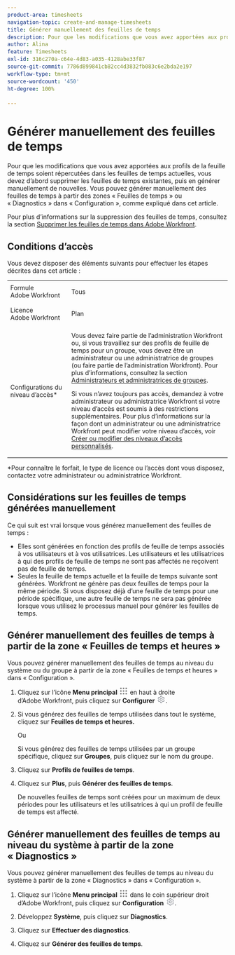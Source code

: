 ```yaml
---
product-area: timesheets
navigation-topic: create-and-manage-timesheets
title: Générer manuellement des feuilles de temps
description: Pour que les modifications que vous avez apportées aux profils de la feuille de temps soient répercutées dans les feuilles de temps actuelles, vous devez d’abord supprimer les feuilles de temps existantes, puis en générer manuellement de nouvelles. Vous pouvez générer manuellement des feuilles de temps à partir des zones « Feuilles de temps » ou « Diagnostics » dans « Configuration », comme expliqué dans cet article.
author: Alina
feature: Timesheets
exl-id: 316c270a-c64e-4d83-a035-4128abe33f87
source-git-commit: 7786d899841cb82cc4d3832fb083c6e2bda2e197
workflow-type: tm+mt
source-wordcount: '450'
ht-degree: 100%

---
```


# Générer manuellement des feuilles de temps

Pour que les modifications que vous avez apportées aux profils de la feuille de temps soient répercutées dans les feuilles de temps actuelles, vous devez d’abord supprimer les feuilles de temps existantes, puis en générer manuellement de nouvelles. Vous pouvez générer manuellement des feuilles de temps à partir des zones « Feuilles de temps » ou « Diagnostics » dans « Configuration », comme expliqué dans cet article.

Pour plus d’informations sur la suppression des feuilles de temps, consultez la section [Supprimer les feuilles de temps dans Adobe Workfront](../../timesheets/create-and-manage-timesheets/delete-timesheets.md).

## Conditions d’accès

Vous devez disposer des éléments suivants pour effectuer les étapes décrites dans cet article :

<table style="table-layout:auto"> 
 <col> 
 <col> 
 <tbody> 
  <tr> 
   <td role="rowheader">Formule Adobe Workfront</td> 
   <td> <p>Tous</p> </td> 
  </tr> 
  <tr> 
   <td role="rowheader">Licence Adobe Workfront</td> 
   <td> <p>Plan </p> </td> 
  </tr> 
  <tr> 
   <td role="rowheader">Configurations du niveau d’accès*</td> 
   <td> <p>Vous devez faire partie de l’administration Workfront ou, si vous travaillez sur des profils de feuille de temps pour un groupe, vous devez être un administrateur ou une administratrice de groupes (ou faire partie de l’administration Workfront). Pour plus d’informations, consultez la section <a href="../../administration-and-setup/manage-groups/group-roles/group-administrators.md" class="MCXref xref">Administrateurs et administratrices de groupes</a>.</p> <p>Si vous n’avez toujours pas accès, demandez à votre administrateur ou administratrice Workfront si votre niveau d’accès est soumis à des restrictions supplémentaires. Pour plus d’informations sur la façon dont un administrateur ou une administratrice Workfront peut modifier votre niveau d’accès, voir <a href="../../administration-and-setup/add-users/configure-and-grant-access/create-modify-access-levels.md" class="MCXref xref">Créer ou modifier des niveaux d’accès personnalisés</a>.</p> </td> 
  </tr> 
 </tbody> 
</table>

&#42;Pour connaître le forfait, le type de licence ou l’accès dont vous disposez, contactez votre administrateur ou administratrice Workfront.

## Considérations sur les feuilles de temps générées manuellement

Ce qui suit est vrai lorsque vous générez manuellement des feuilles de temps :

* Elles sont générées en fonction des profils de feuille de temps associés à vos utilisateurs et à vos utilisatrices. Les utilisateurs et les utilisatrices à qui des profils de feuille de temps ne sont pas affectés ne reçoivent pas de feuille de temps. 
* Seules la feuille de temps actuelle et la feuille de temps suivante sont générées. Workfront ne génère pas deux feuilles de temps pour la même période. Si vous disposez déjà d’une feuille de temps pour une période spécifique, une autre feuille de temps ne sera pas générée lorsque vous utilisez le processus manuel pour générer les feuilles de temps.

## Générer manuellement des feuilles de temps à partir de la zone « Feuilles de temps et heures »

Vous pouvez générer manuellement des feuilles de temps au niveau du système ou du groupe à partir de la zone « Feuilles de temps et heures » dans « Configuration ».

1. Cliquez sur l’icône **Menu principal** ![](assets/main-menu-icon.png) en haut à droite d’Adobe Workfront, puis cliquez sur **Configurer** ![](assets/gear-icon-settings.png).

1. Si vous générez des feuilles de temps utilisées dans tout le système, cliquez sur **Feuilles de temps et heures.**

   Ou

   Si vous générez des feuilles de temps utilisées par un groupe spécifique, cliquez sur **Groupes**, puis cliquez sur le nom du groupe.

1. Cliquez sur **Profils de feuilles de temps**.
1. Cliquez sur **Plus**, puis **Générer des feuilles de temps**.

   De nouvelles feuilles de temps sont créées pour un maximum de deux périodes pour les utilisateurs et les utilisatrices à qui un profil de feuille de temps est affecté.

## Générer manuellement des feuilles de temps au niveau du système à partir de la zone « Diagnostics »

Vous pouvez générer manuellement des feuilles de temps au niveau du système à partir de la zone « Diagnostics » dans « Configuration ».

1. Cliquez sur l’icône **Menu principal** ![](assets/main-menu-icon.png) dans le coin supérieur droit d’Adobe Workfront, puis cliquez sur **Configuration** ![](assets/gear-icon-settings.png).

1. Développez **Système**, puis cliquez sur **Diagnostics**.

1. Cliquez sur **Effectuer des diagnostics**.
1. Cliquez sur **Générer des feuilles de temps**.
